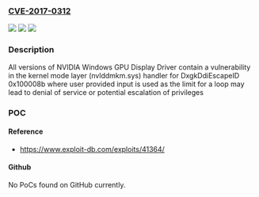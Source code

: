 ### [CVE-2017-0312](https://cve.mitre.org/cgi-bin/cvename.cgi?name=CVE-2017-0312)
![](https://img.shields.io/static/v1?label=Product&message=Windows%20GPU%20Display%20Driver&color=blue)
![](https://img.shields.io/static/v1?label=Version&message=n%2Fa&color=blue)
![](https://img.shields.io/static/v1?label=Vulnerability&message=Denial%20of%20Service%2C%20Escalation%20of%20Privileges&color=brighgreen)

### Description

All versions of NVIDIA Windows GPU Display Driver contain a vulnerability in the kernel mode layer (nvlddmkm.sys) handler for DxgkDdiEscapeID 0x100008b where user provided input is used as the limit for a loop may lead to denial of service or potential escalation of privileges

### POC

#### Reference
- https://www.exploit-db.com/exploits/41364/

#### Github
No PoCs found on GitHub currently.

